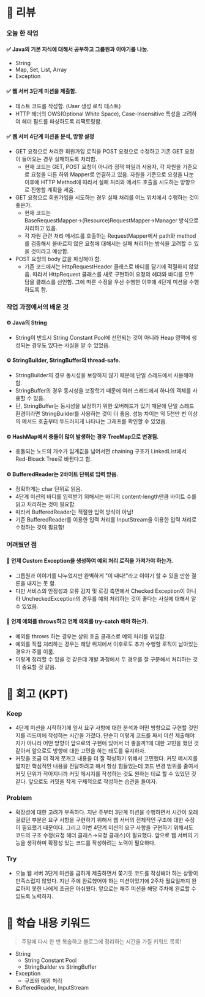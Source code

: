 # 📌 리뷰 
### 오늘 한 작업
#### ✅ Java의 기본 지식에 대해서 공부하고 그룹원과 이야기를 나눔.
  - String
  - Map, Set, List, Array
  - Exception
#### ✅ 웹 서버 3단계 미션을 제출함.
  - 테스트 코드를 작성함. (User 생성 로직 테스트)
  - HTTP 헤더의 OWS(Optional White Space), Case-Insensitive 특성을 고려하여 헤더 필드를 파싱하도록 리팩토링함.
#### ✅ 웹 서버 4단계 미션을 분석, 방향 설정
  - GET 요청으로 처리한 회원가입 로직을 POST 요청으로 수정하고 기존 GET 요청이 들어오는 경우 실패하도록 처리함.
      - 현재 코드는 GET, POST 요청이 아니라 정적 파일과 사용자, 각 자원을 기준으로 요청을 다른 하위 Mapper로 연결하고 있음. 자원을 기준으로 요청을 나눈 이후에 HTTP Method에 따라서 실패 처리와 메서드 호출을 시도하는 방향으로 진행할 계획을 세움.
  - GET 요청으로 회원가입을 시도하는 경우 실패 처리를 어느 위치에서 수행하는 것이 좋은가.
      - 현재 코드는 BaseRequestMapper→(Resource)RequestMapper→Manager 방식으로 처리하고 있음.
      - 각 자원 관련 처리 메서드를 호출하는 RequestMapper에서 path와 method를 검증해서 올바르지 않은 요청에 대해서는 실패 처리하는 방식을 고려할 수 있을 것이라고 예상함.
  - POST 요청의 body 값을 파싱해야 함.
      - 기존 코드에서는 HttpRequestHeader 클래스로 바디를 담기에 적절하지 않았음. 따라서 HttpRequest 클래스를 새로 구현하여 요청의 헤더와 바디를 모두 담을 클래스를 선언함. 그에 따른 수정을 우선 수행한 이후에 4단계 미션을 수행하도록 함.
### 작업 과정에서의 배운 것
#### ⚙️ Java의 String
  - String이 반드시 String Constant Pool에 선언되는 것이 아니라 Heap 영역에 생성되는 경우도 있다는 사실을 알 수 있었음.
#### ⚙️ StringBuilder, StringBuffer의 thread-safe.
  - StringBuilder의 경우 동시성을 보장하지 않기 때문에 단일 스레드에서 사용해야 함.
  - StringBuffer의 경우 동시성을 보장학기 때문에 여러 스레드에서 하나의 객체를 사용할 수 있음.
  - 단, StringBuffer는 동시성을 보장하기 위한 오버헤드가 있기 때문에 단일 스레드 환경이라면 StringBuilder를 사용하는 것이 더 좋음. 성능 차이는 약 5천만 번 이상의 메서드 호출부터 두드러지게 나타나는 그래프를 확인할 수 있었음.
#### ⚙️ HashMap에서 충돌이 많이 발생하는 경우 TreeMap으로 변경됨.
  - 충돌되는 노드의 개수가 임계값을 넘어서면 chaining 구조가 LinkedList에서 Red-Bloack Tree로 바뀐다고 함.
#### ⚙️ BufferedReader는 2바이트 단위로 입력 받음.
  - 정확하게는 char 단위로 읽음.
  - 4단계 미션의 바디를 입력받기 위해서는 바디의 content-length만큼 바이트 수를 읽고 처리하는 것이 필요함.
  - 따라서 BufferedReader는 적절한 입력 방식이 아님!
  - 기존 BufferedReader를 이용한 입력 처리를 InputStream을 이용한 입력 처리로 수정하는 것이 필요함!
### 어려웠던 점
#### 🥊 언제 Custom Exception을 생성하여 예외 처리 로직을 가져가야 하는가.
  - 그룹원과 이야기를 나누었지만 완벽하게 "이 때다!"라고 이야기 할 수 있을 만한 결론을 내지는 못 함.
  - 다만 서비스의 안정성과 오류 감지 및 로깅 측면에서 Checked Exception이 아니라 UncheckedException의 경우를 예외 처리하는 것이 좋다는 사실에 대해서 알 수 있었음.
#### 🥊 언제 예외를 throws하고 언제 예외를 try-catch 해야 하는가.
  - 예외를 throws 하는 경우는 상위 호출 클래스로 예외 처리를 위임함.
  - 예외를 직접 처리하는 경우는 해당 위치에서 이후로도 추가 수행할 로직이 남아있는 경우가 주를 이룸.
  - 이렇게 정리할 수 있을 것 같은데 개발 과정에서 두 경우를 잘 구분해서 처리하는 것이 중요할 것 같음.

# 📌 회고 (KPT)
### Keep
- 4단계 미션을 시작하기에 앞서 요구 사항에 대한 분석과 어떤 방향으로 구현할 것인지를 리드미에 작성하는 시간을 가졌다. 단순히 이렇게 코드를 짜서 미션 제출해야지가 아니라 어떤 방향이 앞으로의 구현에 있어서 더 좋을까?에 대한 고민을 했던 것 같아서 앞으로도 방향에 대한 고민을 하는 태도를 유지하자.
- 커밋을 조금 더 작게 쪼개고 내용을 더 잘 작성하기 위해서 고민했다. 커밋 메시지를 짧지만 핵심적인 내용을 전달하려고 해서 항상 힘들었는데 코드 변경 범위를 줄여서 커밋 단위가 작아지니까 커밋 메시지를 작성하는 것도 원하는 데로 할 수 있었던 것 같다. 앞으로도 커밋을 작게 구체적으로 작성하는 습관을 들이자.
### Problem
- 확장성에 대한 고려가 부족하다. 지난 주부터 3단계 미션을 수행하면서 시간이 오래 걸렸던 부분은 요구 사항을 구현하기 위해서 웹 서버의 전체적인 구조에 대한 수정이 필요했기 때문이다. 그리고 이번 4단계 미션의 요구 사항을 구현하기 위해서도 코드의 구조 수정(요청 헤더 클래스→요청 클래스)이 필요했다. 앞으로 웹 서버의 기능을 생각하며 확장성 있는 코드를 작성하려는 노력이 필요하다.
### Try
- 오늘 웹 서버 3단계 미션을 급하게 제출하면서 쫓기듯 코드를 작성해야 하는 상황이 만족스럽지 않았다. 지난 주에 완료했어야 하는 미션이었기에 2주차 월요일까지 완료하지 못한 나에게 조금은 아쉬웠다. 앞으로는 매주 미션을 해당 주차에 완료할 수 있도록 노력하자.

# 📌 학습 내용 키워드
> 주말에 다시 한 번 복습하고 블로그에 정리하는 시간을 가질 키워드 목록!
- String
    - String Constant Pool
    - StringBuilder vs StringBuffer
- Exception
    - 구조와 예외 처리
- BufferedReader, InputStream
